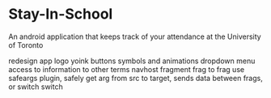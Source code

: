 # Stay-In-School
An android application that keeps track of your attendance at the University of Toronto



redesign app logo
yoink buttons symbols and animations 
dropdown menu access to information to other terms
navhost fragment
frag to frag use safeargs plugin, safely get arg from src to target, sends data between frags, or switch switch 


